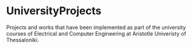 # UniversityProjects
Projects and works that have been implemented as part of the university courses of Electrical and Computer Engineering at Aristotle Univeristy of Thessaloniki.
